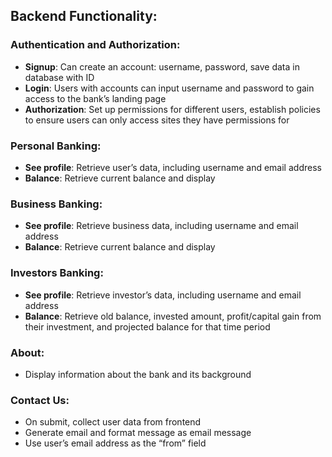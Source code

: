 ## Backend Functionality:

### Authentication and Authorization:

- **Signup**: Can create an account: username, password, save data in database with ID
- **Login**: Users with accounts can input username and password to gain access to the bank’s landing page
- **Authorization**: Set up permissions for different users, establish policies to ensure users can only access sites they have permissions for

### Personal Banking:

- **See profile**: Retrieve user’s data, including username and email address
- **Balance**: Retrieve current balance and display

### Business Banking:

- **See profile**: Retrieve business data, including username and email address
- **Balance**: Retrieve current balance and display

### Investors Banking:

- **See profile**: Retrieve investor’s data, including username and email address
- **Balance**: Retrieve old balance, invested amount, profit/capital gain from their investment, and projected balance for that time period

### About:

- Display information about the bank and its background

### Contact Us:

- On submit, collect user data from frontend
- Generate email and format message as email message
- Use user’s email address as the “from” field
